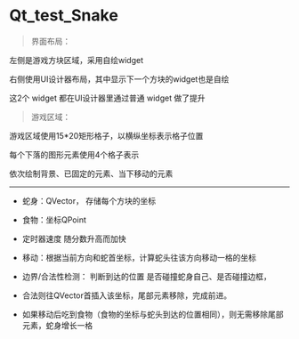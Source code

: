 # Qt_test_Snake
> 界面布局：
 
 左侧是游戏方块区域，采用自绘widget
 
 右侧使用UI设计器布局，其中显示下一个方块的widget也是自绘

 这2个 widget 都在UI设计器里通过普通 widget 做了提升


> 游戏区域：

 游戏区域使用15*20矩形格子，以横纵坐标表示格子位置

 每个下落的图形元素使用4个格子表示

 依次绘制背景、已固定的元素、当下移动的元素
***
* 蛇身：QVector<QPoint>， 存储每个方块的坐标

* 食物：坐标QPoint

* 定时器速度 随分数升高而加快

* 移动：根据当前方向和蛇首坐标，计算蛇头往该方向移动一格的坐标

* 边界/合法性检测： 判断到达的位置 是否碰撞蛇身自己、是否碰撞边框，

* 合法则往QVector首插入该坐标，尾部元素移除，完成前进。

* 如果移动后吃到食物（食物的坐标与蛇头到达的位置相同），则无需移除尾部元素，蛇身增长一格
